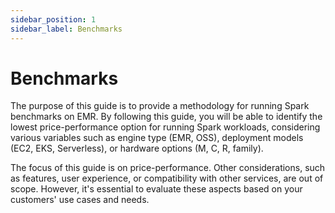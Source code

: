 ```yaml
---
sidebar_position: 1
sidebar_label: Benchmarks
---
```


# Benchmarks

The purpose of this guide is to provide a methodology for running Spark benchmarks on EMR. By following this guide, you will be able to identify the lowest price-performance option for running Spark workloads, considering various variables such as engine type (EMR, OSS), deployment models (EC2, EKS, Serverless), or hardware options (M, C, R, family).

The focus of this guide is on price-performance. Other considerations, such as features, user experience, or compatibility with other services, are out of scope. However, it's essential to evaluate these aspects based on your customers' use cases and needs.
